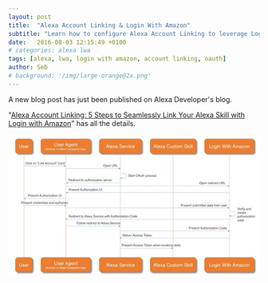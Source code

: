 ```yaml
---
layout: post
title:  "Alexa Account Linking & Login With Amazon"
subtitle: "Learn how to configure Alexa Account Linking to leverage Login With Amazon."
date:   2016-08-03 12:15:49 +0100
# categories: alexa lwa
tags: [alexa, lwa, login with amazon, account linking, oauth]
author: Seb
# background: '/img/large-orange@2x.png'
---
```


A new blog post has just been published on Alexa Developer's blog.

"[Alexa Account Linking: 5 Steps to Seamlessly Link Your Alexa Skill with Login with Amazon][al_lwa_5steps]" has all the details.

![Here is the architecture:](/img/posts/2016-08-03-account-linking-lwa.jpg)

[al_lwa_5steps]: https://developer.amazon.com/blogs/post/Tx3CX1ETRZZ2NPC/Alexa-Account-Linking-5-Steps-to-Seamlessly-Link-Your-Alexa-Skill-with-Login-wit#

